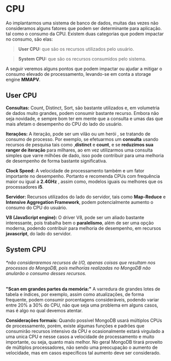# CPU
Ao implantarmos uma sistema de banco de dados, muitas das vezes não consideramos alguns fatores que podem ser determinante para aplicação. tal como o consumo da CPU. 
Existem duas categorias que podem impactar no consumo, são elas:

> **User CPU:**  que são os recursos utilizados pelo usuário.

> **System CPU:** que são os recursos consumidos pelo sistema.

A  seguir veremos alguns pontos que podem impactar ou ajudar a mitigar o consumo elevado de processamento, levando-se em conta a  storage engine **MMAPV**.

User CPU
----------

**Consultas:** 
Count, Distinct, Sort,  são bastante utilizados  e, em volumetria de dados muito grandes, podem consumir bastante recurso. Embora não seja novidade, e sempre bom ter em mente que a consulta e umas das que mais afetam o desempenho do CPU do lado do usuário.

**Iterações:**
A iteração, pode ser um vilão ou um herói , se tratando de consumo de processo.
Por exemplo, se efetuarmos um **consulta**  usando recursos de pesquisa tais como ,**distinct** e **count**,  e se **reduzimos sua ranger de iteração** para milhares, ao em vez utilizarmos uma consulta simples que varre milhões de dado, isso pode contribuir para uma melhoria de desempenho de forma bastante significativa.

**Clock Speed:** 
A velocidade de processamento também e um fator importante no desempenho. Portanto e recomenda CPUs com frequência maior ou igual a **2.4GHz** , assim como, modelos  iguais ou melhores que os processadores **i5**.

**Servidor:** 
Recursos utilizados do lado do servidor, tais como **Map-Reduce** e **Intensive Aggregation Framework**, podem potencialmente aumento o consumo do CPU do usuário.

**V8 (JavaScript engine):**
O driver V8, pode ser um aliado bastante interessante, pois trabalha bem o **paralelismo**, além de ser uma opção moderna, podendo contribuir para melhoria de desempenho, em recursos **javascript**, do lado do servidor.

System CPU
----------
###### *não consideraremos recursos de I/O, apenas coisas que resultam nos processos do MongoDB, pois melhorias realizadas no MongoDB não anularão o consumo desses recursos.

**"Scan em grandes partes da memória:"**
A varredura de grandes lotes de tabela e índices, por exemplo, assim como atualizações, de forma frequente, podem consumir porcentagens consideráveis, podendo variar entre 20% a 30% do CPU, não que seja uma problema em alguns casos, mas é algo no qual devemos atentar.

**Considerações formais:**
Quando possível MongoDB usará múltiplos CPUs de processamento, porém, existe algumas funções e padrões que consumirão recursos intensivo da CPU e ocasionalmente estará virgulado a uma unica CPU e nesse casos a velocidade de processamento e muito importante, ou seja, quanto mais melhor. No geral MongoDB tirará proveito de múltiplos processadores, não sendo uma preocupação o aumento de velocidade, mas em casos específicos tal aumento deve ser considerado. 
